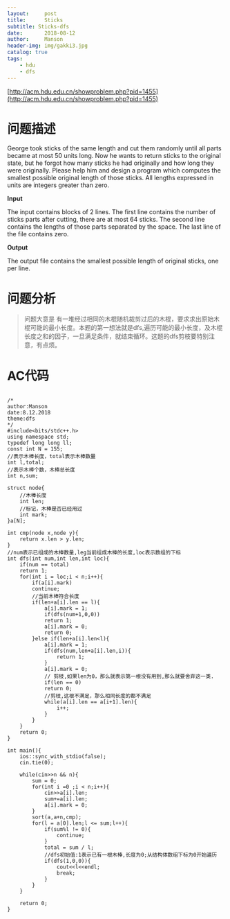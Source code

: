 ```yaml
---
layout:     post
title:      Sticks
subtitle: Sticks-dfs
date:       2018-08-12
author:     Manson
header-img: img/gakki3.jpg
catalog: true
tags:
    - hdu
    - dfs
---
```

[http://acm.hdu.edu.cn/showproblem.php?pid=1455](http://acm.hdu.edu.cn/showproblem.php?pid=1455)

# 问题描述

George took sticks of the same length and cut them randomly until all parts became at most 50 units long. Now he wants to return sticks to the original state, but he forgot how many sticks he had originally and how long they were originally. Please help him and design a program which computes the smallest possible original length of those sticks. All lengths expressed in units are integers greater than zero. 

**Input**

The input contains blocks of 2 lines. The first line contains the number of sticks parts after cutting, there are at most 64 sticks. The second line contains the lengths of those parts separated by the space. The last line of the file contains zero.
 
**Output**

The output file contains the smallest possible length of original sticks, one per line. 


# 问题分析
>问题大意是 有一堆经过相同的木棍随机裁剪过后的木棍，要求求出原始木棍可能的最小长度。本题的第一想法就是dfs,遍历可能的最小长度，及木棍长度之和的因子，一旦满足条件，就结束循环。这题的dfs剪枝要特别注意，有点烦。
 
# AC代码


```

/*
author:Manson
date:8.12.2018
theme:dfs
*/
#include<bits/stdc++.h>
using namespace std;
typedef long long ll;
const int N = 155;
//表示木棒长度，total表示木棒数量 
int l,total;
//表示木棒个数，木棒总长度 
int n,sum;

struct node{
	//木棒长度 
	int len;
	//标记，木棒是否已经用过 
	int mark;
}a[N];

int cmp(node x,node y){
	return x.len > y.len;
}
//num表示已组成的木棒数量,leg当前组成木棒的长度,loc表示数组的下标 
int dfs(int num,int len,int loc){
	if(num == total)
	return 1;
	for(int i = loc;i < n;i++){
		if(a[i].mark)
		continue;
		//当前木棒符合长度 
		if(len+a[i].len == l){
			a[i].mark = 1;
			if(dfs(num+1,0,0))
			return 1;
			a[i].mark = 0;
			return 0;
		}else if(len+a[i].len<l){
			a[i].mark = 1;
			if(dfs(num,len+a[i].len,i)){
				return 1;
			}
			a[i].mark = 0;
			// 剪枝,如果len为0，那么就表示第一根没有用到,那么就要舍弃这一类. 
			if(len == 0)
			return 0;
			//剪枝,这根不满足，那么相同长度的都不满足 
			while(a[i].len == a[i+1].len){
				i++;
			}
		}
	}
	return 0;
}

int main(){
	ios::sync_with_stdio(false);
	cin.tie(0);
	
	while(cin>>n && n){
		sum = 0;
		for(int i =0 ;i < n;i++){
			cin>>a[i].len;
			sum+=a[i].len;
			a[i].mark = 0;
		}
		sort(a,a+n,cmp);
		for(l = a[0].len;l <= sum;l++){
			if(sum%l != 0){
				continue;
			}
			total = sum / l;
			//dfs初始值:1表示已有一根木棒,长度为0;从结构体数组下标为0开始遍历 
			if(dfs(1,0,0)){
				cout<<l<<endl;
				break;
			}
		}
	}
	
	return 0;
}




```
